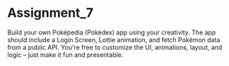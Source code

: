 # Assignment_7
Build your own Poképedia (Pokédex) app using your creativity. The app should include a Login Screen, Lottie animation, and fetch Pokémon data from a public API. You're free to customize the UI, animations, layout, and logic – just make it fun and presentable.

